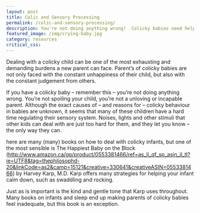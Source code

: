 ```yaml
---
layout: post
title: Colic and Sensory Processing
permalink: /colic-and-sensory-processing/
description: You're not doing anything wrong!  Colicky babies need help regulating their sensory system.
featured_image: /img/crying-baby.jpg
category: resources
critical_css:
---
```

Dealing with a colicky child can be one of the most exhausting and demanding burdens a new parent can face.   Parent’s of colicky babies are not only faced with the constant unhappiness of their child, but also with the constant judgement from others.

If you have a colicky baby – remember this – you’re not doing anything wrong.  You’re not spoiling your child, you’re not a unloving or incapable parent.  Although the exact causes of – and reasons for – colicky behaviour in babies are unknown, it seems that many of these children have a hard time regulating their sensory system.  Noises, lights and other stimuli that other kids can deal with are just too hard for them, and they let you know – the only way they can.

here are many (many) books on how to deal with colicky infants, but one of the most sensible is The Happiest Baby on the Block (http://www.amazon.ca/gp/product/0553381466/ref=as_li_qf_sp_asin_il_tl?ie=UTF8&tag=thephilosophd-20&linkCode=as2&camp=15121&creative=330641&creativeASIN=0553381466) by Harvey Karp, M.D.  Karp offers many strategies for helping your infant calm down, such as swaddling and rocking.

Just as is important is the kind and gentle tone that Karp uses throughout.  Many books on infants and sleep end up making parents of colicky babies feel inadequate, but this book is an exception.
